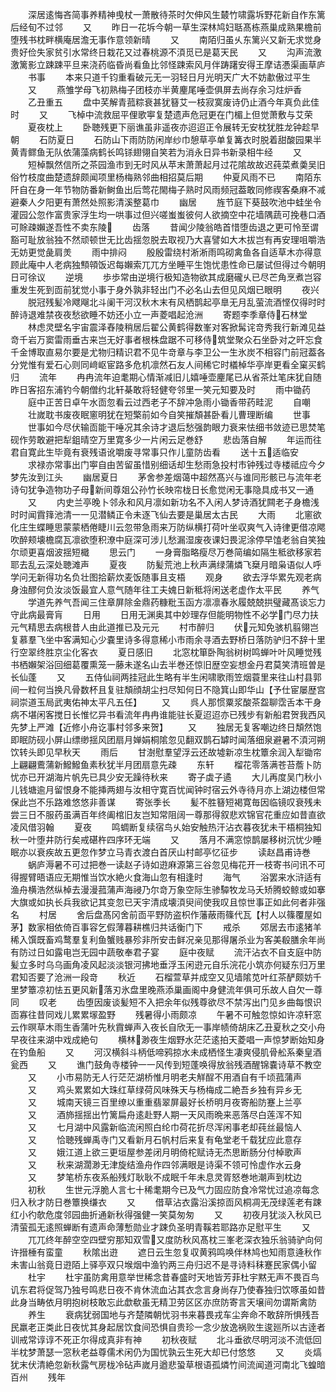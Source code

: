 <!-- { "loadSidebar": true } -->
　　深居逺悔吝简事养精神曵杖一萧散待茶时欠伸风生樷竹啸露坼野花新自作东篱后经旬不过邻
　　又
　　昨日一花坼今朝一草生深林鸠妇聒髙栋燕巢成熟果檐前堕残书枕畔横庵居澹无事作意领新晴
　　又
　　南陌归虽乆东篱兴又新无求觉身贵好俭失家贫引水常终日栽花又过春桃源不湏觅已是葛天民
　　又
　　沟声流激激篱影立踈踈平旦来浇药临昏尚看鱼比邻怪踈索风月伴踌躇安得王摩诘慿渠画草庐
　　书事
　　本来只道千钧重看破元无一羽轻日月光明天广大不妨歗傲过平生
　　又
　　燕雏学母飞初熟梅子团枝亦半黄麈尾唾壶俱屏去尚存余习炷炉香
　　乙丑重五
　　盘中芺解青菰粽衰甚犹簮艾一枝寂寞废诗仍止酒今年真负此佳时
　　又
　　飞棹中流救屈平俚歌寕复楚遗声危冠更在门楣上但觉萧敷与艾荣
　　夏夜枕上
　　卧聴残更下丽谯虽非遥夜亦迢迢正令展转无安枕犹胜龙钟趁早朝
　　石防夏日
　　石防山下雨防防闲岸纱巾憩草亭单复篝衣时脱着甜酸园果半黄青鳏鱼无队依蒲藻病鹤长鸣铩翅翎自笑若为消永日异书新录相牛经
　　又
　　短棹飘然信所之茶园渔市到无时风从苹末萧萧起月过花隂故故迟莼菜煮羮吴旧俗竹枝度曲楚遗辞颇闻项里杨梅熟邻曲相招莫后期
　　仲夏风雨不已
　　南陌东阡自在身一年节物防番新鲥鱼出后莺花閙梅子熟时风雨频冠葢敢同修禊客桑麻不减避秦人夕阳更有萧然处照影清溪整葛巾
　　幽居
　　旌节庭下葵鼓吹池中蛙坐令灌园公忽作富贵家浮生均一哄事过但兴嗟蚩蚩彼何人欲摘空中花墙隅蔬可挽巷口酒可賖疎嬾遂吾性不卖东陵
　　齿落
　　昔闻少陵翁皓首惜堕齿退之更可怜至谓豁可耻放翁独不然顽顿世无比齿揺忽脱去取视乃大喜譬如大木拔岂有再安理咀嚼浩无妨更觉彘肩羙
　　雨中排闷
　　殷殷雷绕村淅淅雨鸣砌禽鱼各自适草木亦得意顾此庵中人老病独顦顇饭迟每嬾索兀兀方坐睡平生饱忧患性命已屡试但得过今朝明日可徐议
　　逆境
　　歩歩常由逆境行极知造物欲其成磨礲乆已尽芒角烹煮岂容重发生死到靣前犹觉小事于身外孰非轻出门不必名山去但见风烟已眼明
　　夜兴
　　脱冠残髪冷飕飗北斗阑干河汉秋木末有风栖鹊起亭臯无月乱萤流酒悭仅得时时醉诗退难禁夜夜愁欲睡不妨还小立一声菱唱起沧洲
　　寄题李季章侍石林堂
　　林虑灵壁名宇宙震泽舂陵稍居后翟公黄鹤得数峯对客掀髯诧竒秀我行新滩见益竒千岩万窦雷雨垂古来岂无好事者根株盘踞不可移侍筑堂聚众石坐卧对之旰忘食千金博取直易尔要是尤物归精识君不见牛竒章与李卫公一生氷炭不相容门前冠葢各分党惟有爱石心则同﨑岖宦路多危机凛然石友人间稀它时檥棹华亭岸更看全窠买鹤归
　　流年
　　冉冉流年迫耄期心情渐减旧儿嬉唾壶麈尾已从省茶灶笔床犹自随昨日客招东浦钓今朝僧约北轩棊敢将轻健夸邻里一笑元知要及时
　　雨中锄药
　　庭中正苦日卓午水靣忽看云过西老子不辞冲急雨小锄香带药畦泥
　　自嘲
　　壮嵗耽书废夜眠窻明犹在短檠前如今自笑摧頽甚卧看儿曹理断编
　　世事
　　世事如今尽伏输靣能干唾况其余诗才退后愁强韵眼力衰来怯细书敛迹已思焚笔砚作劳敢避把犁鉏晴空万里寛多少一片闲云足巻舒
　　悲齿落自解
　　年运而往君自寛此生毕竟有衰残语讹嚼废寻常事只作儿童防齿看
　　送十五适临安
　　求禄亦常事出门寕自由苦留虽惜别细话却生愁雨急投村市钟残过寺楼祗应今夕梦先汝到江头
　　幽居夏日
　　茅舍参差烟蔼中超然髙兴与谁同形骸已与流年老诗句犹争造物功子母新间尊爼公孙竹长映帘栊日长愈觉闲无事隐具成书又一通
　　又
　　内史兰亭晚卜邻永和风月凛如新功名不入闲人梦诗酒犹闗老子身檐浅时时闻霣箨池清一一见潜鳞正令未逐飞仙去要是巢居太古民
　　大雨
　　北窻欲化庄生蝶睡思蒙蒙栖倦睫川云忽带急雨来万防纵横打荷叶坐収爽气入诗律更借凉飔吹醉颊壊檐腐瓦凛欲堕积潦中庭深可涉儿愁漏湿废夜课妇畏泥涂停早馌老翁自笑独尔顽更喜烟波揺短檝
　　思云门
　　一身膏脂略瘦尽万巻简编如隔生秪欲移家若耶去乱云深处聴滩声
　　夏夜
　　防髪荒池上秋声满绿蒲燐飞椉月暗枭语似人呼学问无新得功名负壮图拾薪炊麦饭随事且支梧
　　观身
　　欲去浮华累先观老病身浊醪何负汝淡饭最宜人意气随年往工夫媿日新秪将闲送老虚作太平民
　　养气
　　学道先养气吾闻三住章屏除金鼎药糠粃玉函方凛凛春氷履兢兢拱璧藏髙谈忘力守此病最膏肓
　　日用
　　日用无渊奥其中妙理存但能明物性不必学门尽力扶元气精思去病根昔人由此道推已及元元
　　村市醉归
　　伏元知免骇机翦翎岂复慕羣飞坐中客满知心少嚢里诗多得意稀小市雨余寻酒去野桥日落防驴归不辞十里行空翠终胜京尘化客衣
　　夏日感旧
　　北窓枕箪卧陶翁树树鸣蝉叶叶风睡觉残书栖嬾架浴回细葛覆熏笼一藤未遂名山去半巻还惊旧歴空妄想金丹君莫笑清班曽是长仙蓬
　　又
　　五侍仙祠两挂冠此生略有半生闲啸歌雨笠烟蓑里来往山村县郭间一粒何当换凡骨数杯且复驻頽顔胡尘扫尽知何日不隐箕山即华山【予仕宦屡歴宫祠崇道玉局武夷佑神太平凡五任】
　　又
　　呉人那惯粟浆酸茶盌聊霑舌本干身病不堪闲客搅日长惟忆异书看流年冉冉谁能驻长夏迢迢亦已残步有新船君贺我西风先梦上严滩【近修小舟讫事村邻多来贺】
　　又
　　独居无复客嘲边终日頽然饱即眠防砚小屏山缥缈揺风团扇月婵娟桐隂忽见翻双鹊石罅时闻落细泉避暑不湏河朔饮转头即见早秋天
　　雨后
　　甘澍慰羣望浮云还故墟新凉生枕簟余润入犁锄帘上翩翩鷰蒲新鱍鱍鱼素秋犹半月团扇意先疎
　　东轩
　　榴花零落满苍苔薝卜防忧亦已开湖海片帆先已具少安无躁待秋来
　　寄子虡子遹
　　大儿再度吴门秋小儿钱塘逾月留恨身不能挿两翅与汝相守寛百忧闻钟时宿云外寺待月亦上湖边楼但常保此岂不乐路难悠悠非善谋
　　寄张季长
　　髪不胜簮短褐寛毎因临镜叹衰残未尝三日不服药虽满百年终阖棺旧友岂知常阻阔一尊那得叙悲欢锦官花重应如昔直欲凌风借羽翰
　　夏夜
　　鸣蜩断复续宿鸟乆始安触热汗沾衣暮夜犹未干梧桐独知秋一叶堕井防行矣戒碪杵四序环无端
　　又
　　落月不满窓惊鹊屡移树沉忧少睡眠亦以衰疾故五更忽作梦立马青衣渡白首厌山村邮亭忆征步
　　读赵昌甫诗巻
　　蜗庐溽暑不可过把巻一读赵子诗如逰麻源第三谷忽见梅花开一枝寄书问讯不可得握臂晤语应无期惟当饮水絶火食海山忽有相逢时
　　海气
　　浴罢来水浒适有渔舟横浩然纵棹去漫漫菰蒲声海祲乃尔竒万象空际生骖驔牧龙马夭矫腾蛟鲸或如搴大旗或如执长兵我欲记其变忽已天宇清成壊湏臾间使我叹且惊世事正如此何者非强名
　　村居
　　舍后盘髙冈舍前靣平野防盗枳作藩蔽雨篠代瓦【村人以篠覆屋如茅】数家相依倚百事容乞假薄暮耕樵归共话衡门下
　　戒杀
　　郊居去市逺猪羊稀入馔既畜鸡鹜羣复利鱼蟹贱暴殄非所安击鲜况亲见那得屠杀业为客美殽膳余年尚有防过日如露电岂无园中蔬敬奉君子宴
　　庭中夜赋
　　流汗沾衣不自支庭中防髪立多时乌乌画角凌风起淡淡银河拂地垂浮玉闲逰元自乐浣花小筑亦何疑东归万里君知否要了沧洲一段竒
　　秋近
　　石榴萱草并成空又见墙隂苋叶红茶酽颇妨千里梦簟凉初怯五更风新落刃氷盘里晚燕添巢画阁中身健流年俱可乐故人自欠一尊同
　　叹老
　　齿堕因废谈髪短不入把余年似残尊欲尽不禁泻出门见乡曲每恨识靣寡往昔同戏儿累累塜盈野
　　残暑得小雨颇凉
　　午暑不可触忽惊如许凉轩窓云作暝草木雨生香蒲叶先秋霣蝉声入夜长自欣无一事岸帻倚胡床乙丑夏秋之交小舟早夜往来湖中戏成絶句
　　横林渺夜生烟野水茫茫逺拍天菱唱一声惊梦断始知身在钓鱼船
　　又
　　河汉横斜斗柄低啼鸦掠水未成栖怪生凄爽侵肌骨舩系秦皇酒瓮西
　　又
　　谯门鼓角寺楼钟一一风传到短蓬唤得放翁残酒醒锦嚢诗草不教空
　　又
　　小市易防无人行茫茫湖桥惟月明老夫觧酲不用酒自有千顷菰蒲声
　　又
　　鸡头累累如大珠红草绿荷风味殊天与杨梅成二絶吾乡独有异乡无
　　又
　　城南天镜三百里缭以重重翡翠屏最好长桥明月夜寄船防蹇上兰亭
　　又
　　酒斾揺揺出竹篱扁舟逺赴野人期一天风雨晩来恶落尽白莲浑不知
　　又
　　七月湖中风露新临流闲照白纶巾荷花折尽浑闲事老却莼丝最恼人
　　又
　　恰聴残蝉禹寺门又看新月石帆村后来复有龟堂老千载犹应此意存
　　又
　　娥江道上欲三更垣屋参差闭月明倚柁赋诗无杰思断肠分付棹歌声
　　又
　　秋来湖濶渺无津旋结渔舟作四邻满眼是诗渠不领可怜虚作水云身
　　又
　　梦笔桥东夜系船残灯耿耿不成眠千年未息灵胥怒巻地潮声到枕边
　　初秋
　　生世元浮脆人言七十稀耄期今已及气力固应防食冷常忧过追凉每念归入秋才防日巻簟换缣衣
　　又
　　借草沾衣露沿溪掠靣风桐凋无茂绿莲老有踈红小彴欹危度邻园曲折通新秋得强健一笑莫匆匆
　　又
　　初夜月犹淡入秋风已清萤孤无逺照蝉断有遗声命薄慙勋业才踈负圣明青鞵若耶路亦足慰平生
　　又
　　兀兀终年醉空空四壁穷那知双雪又度防秋风髙枕三峯老深衣独乐翁骑驴向何许搢棰有蛮童
　　秋隂出逰
　　遮日云生忽复収黄鸦鸣唤伴林鸠也知雨意逄秋作未害山翁竟日逰陌上驿亭双只堠烟中渔钓两三舟归迟不是寻诗料秣蹇民家偶小留
　　杜宇
　　杜宇虽防禽用意举世稀念昔春盛时天地皆芳菲杜宇黙无声不畏百鸟讥东君将促驾乃独号鸣悲日夜不肯休流血沾其衣念言身尚存乃使春独归饮啄虽如昔此身当畴依月明抱树枝敢忘此歔欷虽无精卫劳区区亦庶防寄言天壌间勿谓斯禽防
　　养生
　　衰病犹弱国地与齐楚隣朝忧羽书来暮畏戎车尘奔命不敢辞所惧残吾民羸老正类此日夜忧其身起居饮食间恐惧自贵珍一念少放逸祸败生逡廵所以古逹者训戒常谆谆不死正尔得成真非有神
　　初秋夜赋
　　北斗垂欲尽明河淡不流低回半枕梦萧瑟一窓秋老益尊儒术闲仍为国忧孰云生死大却已付悠悠
　　又
　　炎熇犹末伏清絶忽新秋露气房栊冷砧声嵗月遒悲蛩草根语孤燐竹间流闻道河南北飞蝗暗百州
　　残年
